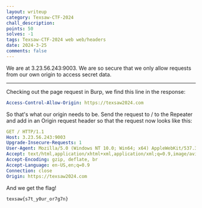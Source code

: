 ```yaml
---
layout: writeup
category: Texsaw-CTF-2024
chall_description:
points: 50
solves: -1
tags: Texsaw-CTF-2024 web web/headers
date: 2024-3-25
comments: false
---
```


We are at 3.23.56.243:9003. We are so secure that we only allow requests from our own origin to access secret data.  

---

Checking out the page request in Burp, we find this line in the response:  

```yaml
Access-Control-Allow-Origin: https://texsaw2024.com
```

So that's what our origin needs to be. Send the request to / to the Repeater and add in an Origin request header so that the request now looks like this:  

```yaml
GET / HTTP/1.1
Host: 3.23.56.243:9003
Upgrade-Insecure-Requests: 1
User-Agent: Mozilla/5.0 (Windows NT 10.0; Win64; x64) AppleWebKit/537.36 (KHTML, like Gecko) Chrome/122.0.6261.112 Safari/537.36
Accept: text/html,application/xhtml+xml,application/xml;q=0.9,image/avif,image/webp,image/apng,*/*;q=0.8,application/signed-exchange;v=b3;q=0.7
Accept-Encoding: gzip, deflate, br
Accept-Language: en-US,en;q=0.9
Connection: close
Origin: https://texsaw2024.com
```

And we get the flag!  

    texsaw{s7t_y0ur_or7g7n}
